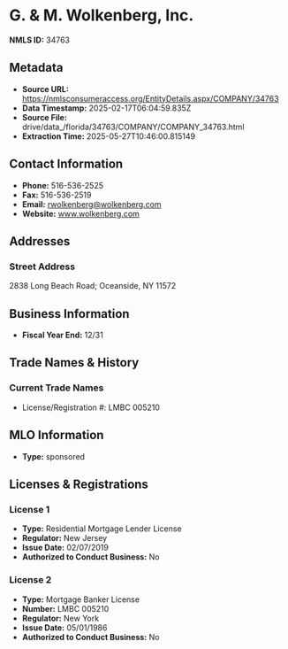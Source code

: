 # G. & M. Wolkenberg, Inc.

**NMLS ID:** 34763

## Metadata
- **Source URL:** https://nmlsconsumeraccess.org/EntityDetails.aspx/COMPANY/34763
- **Data Timestamp:** 2025-02-17T06:04:59.835Z
- **Source File:** drive/data_/florida/34763/COMPANY/COMPANY_34763.html
- **Extraction Time:** 2025-05-27T10:46:00.815149

## Contact Information
- **Phone:** 516-536-2525
- **Fax:** 516-536-2519
- **Email:** rwolkenberg@wolkenberg.com
- **Website:** www.wolkenberg.com

## Addresses
### Street Address
2838 Long Beach Road; Oceanside, NY 11572

## Business Information
- **Fiscal Year End:** 12/31

## Trade Names & History
### Current Trade Names
- License/Registration #: LMBC 005210

## MLO Information
- **Type:** sponsored

## Licenses & Registrations

### License 1
- **Type:** Residential Mortgage Lender License
- **Regulator:** New Jersey
- **Issue Date:** 02/07/2019
- **Authorized to Conduct Business:** No

### License 2
- **Type:** Mortgage Banker License
- **Number:** LMBC 005210
- **Regulator:** New York
- **Issue Date:** 05/01/1986
- **Authorized to Conduct Business:** No

